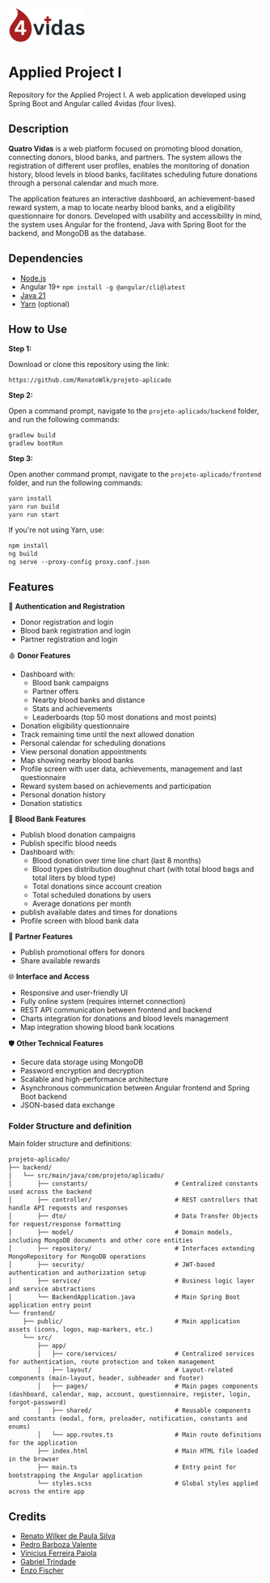 <img src="https://github.com/RenatoWlk/projeto-aplicado/blob/master/frontend/public/assets/logo.png" alt="Logo" width="152px" height="69px" style="align-items: end;"/>

# Applied Project I

Repository for the Applied Project I. A web application developed using Spring Boot and Angular called 4vidas (four lives).

## Description

**Quatro Vidas** is a web platform focused on promoting blood donation, connecting donors, blood banks, and partners. The system allows the registration of different user profiles, enables the monitoring of donation history, blood levels in blood banks, facilitates scheduling future donations through a personal calendar and much more.

The application features an interactive dashboard, an achievement-based reward system, a map to locate nearby blood banks, and a eligibility questionnaire for donors. Developed with usability and accessibility in mind, the system uses Angular for the frontend, Java with Spring Boot for the backend, and MongoDB as the database.

## Dependencies

* [Node.js](https://nodejs.org/en/download)
* Angular 19+ `npm install -g @angular/cli@latest`
* [Java 21](https://www.oracle.com/java/technologies/javase/jdk21-archive-downloads.html)
* [Yarn](https://classic.yarnpkg.com/lang/en/docs/install/#windows-stable) (optional)

## How to Use

**Step 1:**

Download or clone this repository using the link:

```
https://github.com/RenatoWlk/projeto-aplicado
```

**Step 2:**

Open a command prompt, navigate to the `projeto-aplicado/backend` folder, and run the following commands:

```
gradlew build
gradlew bootRun
```

**Step 3:**

Open another command prompt, navigate to the `projeto-aplicado/frontend` folder, and run the following commands:

```
yarn install
yarn run build
yarn run start
```

If you're not using Yarn, use:

```
npm install
ng build
ng serve --proxy-config proxy.conf.json
```

## Features

🔐 **Authentication and Registration**

* Donor registration and login
* Blood bank registration and login
* Partner registration and login

🩸 **Donor Features**

* Dashboard with:
  - Blood bank campaigns
  - Partner offers
  - Nearby blood banks and distance
  - Stats and achievements
  - Leaderboards (top 50 most donations and most points)
* Donation eligibility questionnaire
* Track remaining time until the next allowed donation
* Personal calendar for scheduling donations
* View personal donation appointments
* Map showing nearby blood banks
* Profile screen with user data, achievements, management and last questionnaire
* Reward system based on achievements and participation
* Personal donation history
* Donation statistics

🏥 **Blood Bank Features**

* Publish blood donation campaigns
* Publish specific blood needs
* Dashboard with:
  - Blood donation over time line chart (last 8 months)
  - Blood types distribution doughnut chart (with total blood bags and total liters by blood type)
  - Total donations since account creation
  - Total scheduled donations by users
  - Average donations per month
* publish available dates and times for donations
* Profile screen with blood bank data

🤝 **Partner Features**

* Publish promotional offers for donors
* Share available rewards

🌐 **Interface and Access**

* Responsive and user-friendly UI
* Fully online system (requires internet connection)
* REST API communication between frontend and backend
* Charts integration for donations and blood levels management
* Map integration showing blood bank locations

🛡️ **Other Technical Features**

* Secure data storage using MongoDB
* Password encryption and decryption
* Scalable and high-performance architecture
* Asynchronous communication between Angular frontend and Spring Boot backend
* JSON-based data exchange

### Folder Structure and definition

Main folder structure and definitions:

```
projeto-aplicado/
├── backend/
│   └── src/main/java/com/projeto/aplicado/
│       ├── constants/                        # Centralized constants used across the backend
│       ├── controller/                       # REST controllers that handle API requests and responses
│       ├── dto/                              # Data Transfer Objects for request/response formatting
│       ├── model/                            # Domain models, including MongoDB documents and other core entities
│       ├── repository/                       # Interfaces extending MongoRepository for MongoDB operations
│       ├── security/                         # JWT-based authentication and authorization setup
│       ├── service/                          # Business logic layer and service abstractions
│       └── BackendApplication.java           # Main Spring Boot application entry point
└── frontend/
    ├── public/                               # Main application assets (icons, logos, map-markers, etc.)
    └── src/
        ├── app/
        │   ├── core/services/                # Centralized services for authentication, route protection and token management
        │   ├── layout/                       # Layout-related components (main-layout, header, subheader and footer)
        │   ├── pages/                        # Main pages components (dashboard, calendar, map, account, questionnaire, register, login, forgot-password)
        │   ├── shared/                       # Reusable components and constants (modal, form, preloader, notification, constants and enums)
        │   └── app.routes.ts                 # Main route definitions for the application
        ├── index.html                        # Main HTML file loaded in the browser
        ├── main.ts                           # Entry point for bootstrapping the Angular application
        └── styles.scss                       # Global styles applied across the entire app
```

## Credits

* [Renato Wilker de Paula Silva](https://github.com/RenatoWlk)
* [Pedro Barboza Valente](https://github.com/PedroBarboz4)
* [Vinicius Ferreira Paiola](https://github.com/vifp)
* [Gabriel Trindade](https://github.com/trindadegabriel)
* [Enzo Fischer](https://github.com/efsantoss)
